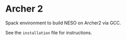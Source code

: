 # Archer 2
Spack environment to build NESO on Archer2 via GCC.

See the `installation` file for instructions.





